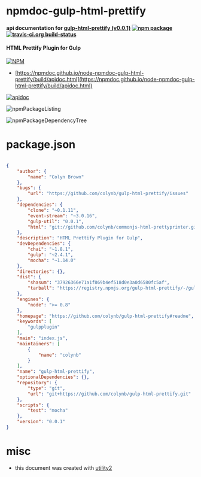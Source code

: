 # npmdoc-gulp-html-prettify

#### api documentation for  [gulp-html-prettify (v0.0.1)](https://github.com/colynb/gulp-html-prettify#readme)  [![npm package](https://img.shields.io/npm/v/npmdoc-gulp-html-prettify.svg?style=flat-square)](https://www.npmjs.org/package/npmdoc-gulp-html-prettify) [![travis-ci.org build-status](https://api.travis-ci.org/npmdoc/node-npmdoc-gulp-html-prettify.svg)](https://travis-ci.org/npmdoc/node-npmdoc-gulp-html-prettify)

#### HTML Prettify Plugin for Gulp

[![NPM](https://nodei.co/npm/gulp-html-prettify.png?downloads=true&downloadRank=true&stars=true)](https://www.npmjs.com/package/gulp-html-prettify)

- [https://npmdoc.github.io/node-npmdoc-gulp-html-prettify/build/apidoc.html](https://npmdoc.github.io/node-npmdoc-gulp-html-prettify/build/apidoc.html)

[![apidoc](https://npmdoc.github.io/node-npmdoc-gulp-html-prettify/build/screenCapture.buildCi.browser.%252Ftmp%252Fbuild%252Fapidoc.html.png)](https://npmdoc.github.io/node-npmdoc-gulp-html-prettify/build/apidoc.html)

![npmPackageListing](https://npmdoc.github.io/node-npmdoc-gulp-html-prettify/build/screenCapture.npmPackageListing.svg)

![npmPackageDependencyTree](https://npmdoc.github.io/node-npmdoc-gulp-html-prettify/build/screenCapture.npmPackageDependencyTree.svg)



# package.json

```json

{
    "author": {
        "name": "Colyn Brown"
    },
    "bugs": {
        "url": "https://github.com/colynb/gulp-html-prettify/issues"
    },
    "dependencies": {
        "clone": "~0.1.11",
        "event-stream": "~3.0.16",
        "gulp-util": "0.0.1",
        "html": "git://github.com/colynb/commonjs-html-prettyprinter.git"
    },
    "description": "HTML Prettify Plugin for Gulp",
    "devDependencies": {
        "chai": "~1.8.1",
        "gulp": "~2.4.1",
        "mocha": "~1.14.0"
    },
    "directories": {},
    "dist": {
        "shasum": "37926366e71a1f869b4ef518d0e3a0d6580fc5af",
        "tarball": "https://registry.npmjs.org/gulp-html-prettify/-/gulp-html-prettify-0.0.1.tgz"
    },
    "engines": {
        "node": ">= 0.8"
    },
    "homepage": "https://github.com/colynb/gulp-html-prettify#readme",
    "keywords": [
        "gulpplugin"
    ],
    "main": "index.js",
    "maintainers": [
        {
            "name": "colynb"
        }
    ],
    "name": "gulp-html-prettify",
    "optionalDependencies": {},
    "repository": {
        "type": "git",
        "url": "git+https://github.com/colynb/gulp-html-prettify.git"
    },
    "scripts": {
        "test": "mocha"
    },
    "version": "0.0.1"
}
```



# misc
- this document was created with [utility2](https://github.com/kaizhu256/node-utility2)
